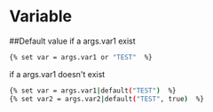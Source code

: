

# Variable

##Default value
if a args.var1 exist
```bash
{% set var = args.var1 or "TEST"  %}
```
if a args.var1 doesn't exist
```bash
{% set var = args.var1|default("TEST")  %}
{% set var2 = args.var2|default("TEST", true)  %}
```
